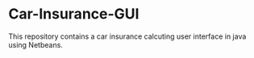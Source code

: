 # Car-Insurance-GUI
This repository contains a car insurance calcuting user interface in java using Netbeans.

